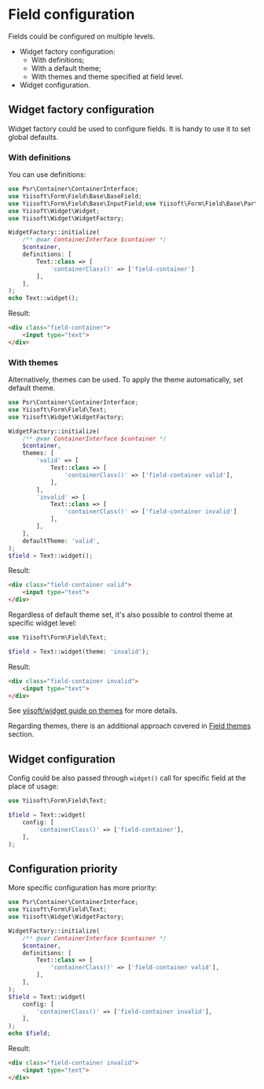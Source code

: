 # Field configuration

Fields could be configured on multiple levels.

- Widget factory configuration:
  - With definitions;
  - With a default theme;
  - With themes and theme specified at field level.
- Widget configuration.

## Widget factory configuration

Widget factory could be used to configure fields. It is handy to use it to set global defaults.

### With definitions

You can use definitions:

```php
use Psr\Container\ContainerInterface;
use Yiisoft\Form\Field\Base\BaseField;
use Yiisoft\Form\Field\Base\InputField;use Yiisoft\Form\Field\Base\PartsField;use Yiisoft\Form\Field\Text;
use Yiisoft\Widget\Widget;
use Yiisoft\Widget\WidgetFactory;

WidgetFactory::initialize(
    /** @var ContainerInterface $container */
    $container,
    definitions: [        
        Text::class => [
            'containerClass()' => ['field-container']
        ],
    ], 
);
echo Text::widget();
```

Result:

```html
<div class="field-container">
    <input type="text">
</div>
```

### With themes

Alternatively, themes can be used. To apply the theme automatically, set default theme.

```php
use Psr\Container\ContainerInterface;
use Yiisoft\Form\Field\Text;
use Yiisoft\Widget\WidgetFactory;

WidgetFactory::initialize(
    /** @var ContainerInterface $container */
    $container,
    themes: [
        'valid' => [
            Text::class => [
                'containerClass()' => ['field-container valid'],
            ],
        ],
        'invalid' => [
            Text::class => [
                'containerClass()' => ['field-container invalid']
            ],       
        ],
    ],
    defaultTheme: 'valid',  
);
$field = Text::widget();
```

Result:

```html
<div class="field-container valid">
    <input type="text">
</div>
```

Regardless of default theme set, it's also possible to control theme at specific widget level:

```php
use Yiisoft\Form\Field\Text;

$field = Text::widget(theme: 'invalid');
```

Result:

```html
<div class="field-container invalid">
    <input type="text">
</div>
```

See [yiisoft/widget guide on themes](https://github.com/yiisoft/widget/blob/master/docs/guide/en/themes.md) for more 
details.

Regarding themes, there is an additional approach covered in [Field themes](field-themes.md) section.  

## Widget configuration

Config could be also passed through `widget()` call for specific field at the place of usage:

```php
use Yiisoft\Form\Field\Text;

$field = Text::widget(
    config: [
        'containerClass()' => ['field-container'],    
    ],
);
```

## Configuration priority

More specific configuration has more priority:

```php
use Psr\Container\ContainerInterface;
use Yiisoft\Form\Field\Text;
use Yiisoft\Widget\WidgetFactory;

WidgetFactory::initialize(
    /** @var ContainerInterface $container */
    $container,
    definitions: [
        Text::class => [
            'containerClass()' => ['field-container valid'],
        ],        
    ],
);
$field = Text::widget(
    config: [
        'containerClass()' => ['field-container invalid'],    
    ],
);
echo $field;
```

Result:

```html
<div class="field-container invalid">
    <input type="text">
</div>
```
